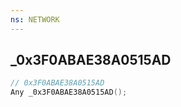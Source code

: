 ```yaml
---
ns: NETWORK
---
```

## _0x3F0ABAE38A0515AD

```c
// 0x3F0ABAE38A0515AD
Any _0x3F0ABAE38A0515AD();
```

